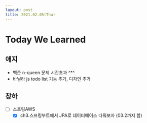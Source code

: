 ```yaml
---
layout: post
title: 2021.02.05(Thu)
---
```

# Today We Learned

## 애지

- 백준 n-queen 문제 시간초과 ^*^
- 바닐라 js todo list 기능 추가, 디자인 추가

## 창하

- [ ] 스프링AWS 
  - [x] ch3.스프링부트에서 JPA로 데이터베이스 다뤄보자 (03.2까지 함)
